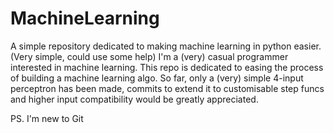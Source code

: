 # MachineLearning
A simple repository dedicated to making machine learning in python easier. (Very simple, could use some help)
I'm a (very) casual programmer interested in machine learning. This repo is dedicated to easing the process of building a machine learning algo.
So far, only a (very) simple 4-input perceptron has been made, commits to extend it to customisable step funcs and higher input compatibility would be greatly appreciated.

PS. I'm new to Git
